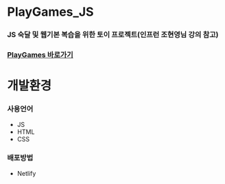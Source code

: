 # PlayGames_JS
### JS 숙달 및 웹기본 복습을 위한 토이 프로젝트(인프런 조현영님 강의 참고)
### [PlayGames 바로가기](https://playgames.netlify.app/)

# 개발환경
### 사용언어
* JS
* HTML
* CSS
### 배포방법
* Netlify
